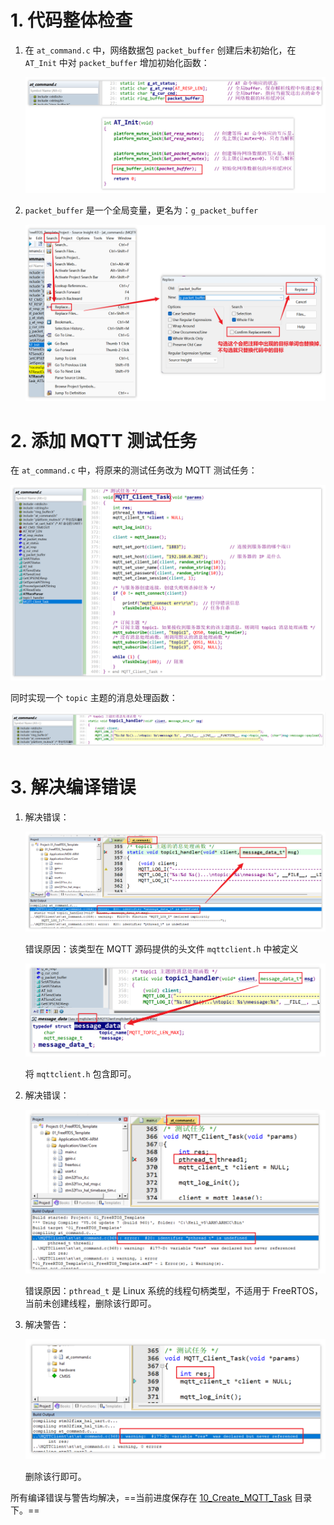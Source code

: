 # 1. 代码整体检查

1. 在 `at_command.c` 中，网络数据包 `packet_buffer` 创建后未初始化，在 `AT_Init` 中对 `packet_buffer` 增加初始化函数：

   ![image-20241112033502826](./img/08_创建测试任务/image-20241112033502826.png)

2. `packet_buffer` 是一个全局变量，更名为：`g_packet_buffer`

   ![image-20241112035048601](./img/08_创建测试任务/image-20241112035048601.png)



# 2. 添加 MQTT 测试任务

在 `at_command.c` 中，将原来的测试任务改为 MQTT 测试任务：

![image-20241112044139961](./img/08_创建测试任务/image-20241112044139961.png)

同时实现一个 `topic` 主题的消息处理函数：

![image-20241112044259385](./img/08_创建测试任务/image-20241112044259385.png)



# 3. 解决编译错误

1. 解决错误：

   ![image-20241112181104914](./img/08_创建测试任务/image-20241112181104914.png)

   错误原因：该类型在 MQTT 源码提供的头文件 `mqttclient.h` 中被定义

   ![image-20241112181357229](./img/08_创建测试任务/image-20241112181357229.png)

   将 `mqttclient.h` 包含即可。

2. 解决错误：

   ![image-20241112182006848](./img/08_创建测试任务/image-20241112182006848.png)

   错误原因：`pthread_t` 是 Linux 系统的线程句柄类型，不适用于 FreeRTOS，当前未创建线程，删除该行即可。

3. 解决警告：

   ![image-20241112182246592](./img/08_创建测试任务/image-20241112182246592.png)

   删除该行即可。



所有编译错误与警告均解决，==当前进度保存在 [10_Create_MQTT_Task](assets/source/10_Create_MQTT_Task) 目录下。==

